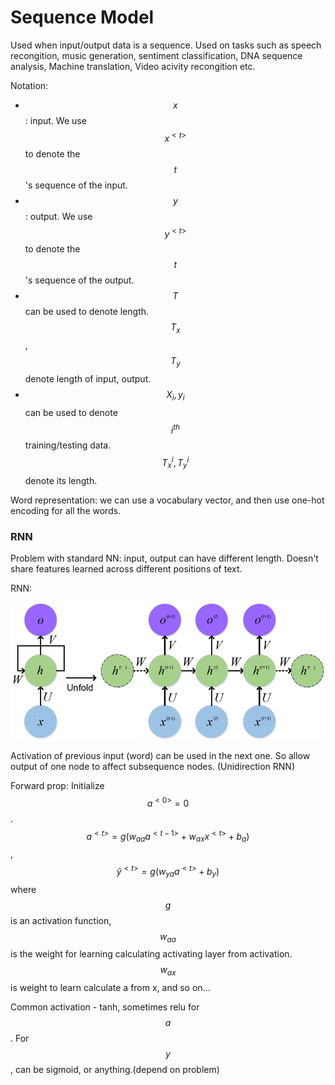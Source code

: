 # Sequence Model

Used when input/output data is a sequence. Used on tasks such as speech recongition, music generation, sentiment classification, DNA sequence analysis, Machine translation, Video acivity recongition etc.&#x20;

Notation:

* $$x$$ : input. We use $$x^{<t>}$$ to denote the $$t$$'s sequence of the input.
* $$y$$: output. We use $$y^{<t>}$$ to denote the $$t$$'s sequence of the output.&#x20;
* $$T$$ can be used to denote length. $$T_x$$, $$T_y$$ denote length of input, output.
* $$X_i, y_i$$ can be used to denote $$i^{th}$$ training/testing data. $$T_x^i, T_y^i$$ denote its length.

Word representation: we can use a vocabulary vector, and then use one-hot encoding for all the words.

### RNN

Problem with standard NN: input, output can have different length. Doesn't share features learned across different positions of text.

RNN:&#x20;

![](<../.gitbook/assets/image (1) (1) (1) (1) (1) (1).png>)

Activation of previous input (word) can be used in the next one. So allow output of one node to affect subsequence nodes. (Unidirection RNN)

Forward prop: Initialize $$a^{<0>} = 0$$. $$a^{<t>} = g(w_{aa}a^{<t-1>} + w_{ax}x^{<t>} + b_a)$$, $$\hat{y}^{<t>} = g(w_{ya}a^{<t>} + b_y)$$ where $$g$$ is an activation function, $$w_{aa}$$ is the weight for learning calculating activating layer from activation. $$w_{ax}$$ is weight to learn calculate a from x, and so on...

Common activation - tanh, sometimes relu for $$a$$ . For $$y$$ , can be sigmoid, or anything.(depend on problem)



